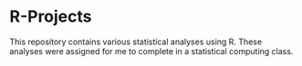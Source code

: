 # R-Projects
This repository contains various statistical analyses using R. These analyses were assigned for me to complete in a statistical computing class.
